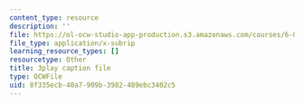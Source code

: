 ```yaml
---
content_type: resource
description: ''
file: https://ol-ocw-studio-app-production.s3.amazonaws.com/courses/6-01sc-introduction-to-electrical-engineering-and-computer-science-i-spring-2011/8f335ecb40a7909b3982489ebc3402c5_FANl3evX0FQ.srt
file_type: application/x-subrip
learning_resource_types: []
resourcetype: Other
title: 3play caption file
type: OCWFile
uid: 8f335ecb-40a7-909b-3982-489ebc3402c5
---
```

